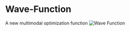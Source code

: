 # Wave-Function
A new multimodal optimization function
![Wave Function](https://user-images.githubusercontent.com/11339420/196740630-b0d16298-9f10-4114-8c96-bbbd5df48c02.jpg)
